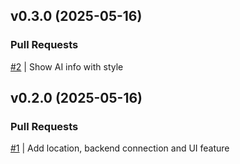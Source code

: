 ## v0.3.0 (2025-05-16)

### Pull Requests
[#2](https://github.com/RafaelMoro/ai-launch-business/pull/2) | Show AI info with style


## v0.2.0 (2025-05-16)

### Pull Requests
[#1](https://github.com/RafaelMoro/ai-launch-business/pull/1) | Add location, backend connection and UI feature
